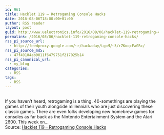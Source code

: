 ```yaml
---
id: 961
title: Hacklet 119 – Retrogaming Console Hacks
date: 2016-08-06T18:00:00+01:00
author: RSS reader
layout: post
guid: http://www.uelectronics.info/2016/08/06/hacklet-119-retrogaming-console-hacks/
permalink: /2016/08/06/hacklet-119-retrogaming-console-hacks/
rss_pi_source_url:
  - http://feedproxy.google.com/~r/hackaday/LgoM/~3/rZKoqcFaGRc/
rss_pi_source_md5:
  - 47f40104ab9011f6479751f217025b14
rss_pi_canonical_url:
  - my_blog
categories:
  - RSS
tags:
  - RSS
---
```

&#013;  
If you haven’t heard, retrogaming is a thing. 40-somethings are playing the games of their youth alongside millennials who are just discovering these classic games. There are even folks developing new homebrew games for consoles as far back as the Nintendo Entertainment System and the Atari 2600. This week on…&#013;  
Source: <a href="http://feedproxy.google.com/~r/hackaday/LgoM/~3/rZKoqcFaGRc/" target="_blank">Hacklet 119 – Retrogaming Console Hacks</a>